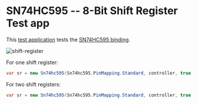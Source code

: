 # SN74HC595 -- 8-Bit Shift Register Test app

This [test application](Program.cs) tests the [SN74HC595 binding](../README.md).

![shift-register](https://user-images.githubusercontent.com/2608468/84733283-ac3bca00-af52-11ea-8520-67c91a45c0f0.png)

For one shift register:

```csharp
var sr = new Sn74hc595(Sn74hc595.PinMapping.Standard, controller, true);
```

For two shift registers:

```csharp
var sr = new Sn74hc595(Sn74hc595.PinMapping.Standard, controller, true, 2);
```
